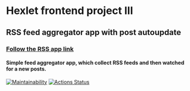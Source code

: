 # Hexlet frontend project III

## RSS feed aggregator app with post autoupdate
### [Follow the RSS app link](https://frontend-project-lvl3-nu.now.sh)

#### Simple feed aggregator app, which collect RSS feeds and then watched for a new posts.

[![Maintainability](https://api.codeclimate.com/v1/badges/1ae596f821f9d72e60b4/maintainability)](https://codeclimate.com/github/it-amalker/frontend-project-lvl3/maintainability)
[![Actions Status](https://github.com/it-amalker/frontend-project-lvl3/workflows/RSS-feed/badge.svg)](https://github.com/it-amalker/frontend-project-lvl3/actions)


